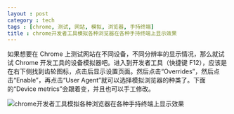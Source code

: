 ```yaml
---
layout : post
category : tech
tags : [chrome, 测试, 网站, 模拟, 浏览器, 手持终端]
title : chrome开发者工具模拟各种浏览器在各种手持终端上显示效果
---
```


如果想要在 Chrome 上测试网站在不同设备，不同分辨率的显示情况，那么就试试 Chrome 开发工具的设备模拟器吧。进入到开发者工具（快捷键 F12），应该是在右下侧找到齿轮图标，点击后显示设置页面。然后点击“Overrides”，然后点击“Enable”，再点击“User Agent”就可以选择模拟浏览器的种类了。下面的“Device metrics”会跟着变，并且也可以手工修改。

![chrome开发者工具模拟各种浏览器在各种手持终端上显示效果](http://samrain.qiniudn.com/chrome%E5%BC%80%E5%8F%91%E8%80%85%E5%B7%A5%E5%85%B7%E6%A8%A1%E6%8B%9F%E5%90%84%E7%A7%8D%E6%B5%8F%E8%A7%88%E5%99%A8%E5%9C%A8%E5%90%84%E7%A7%8D%E6%89%8B%E6%8C%81%E7%BB%88%E7%AB%AF%E4%B8%8A%E6%98%BE%E7%A4%BA%E6%95%88%E6%9E%9C.jpg "chrome开发者工具模拟各种浏览器在各种手持终端上显示效果")
